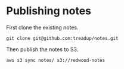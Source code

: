 # Publishing notes
First clone the existing notes.

    git clone git@github.com:treadup/notes.git

Then publish the notes to S3.

    aws s3 sync notes/ s3://redwood-notes
